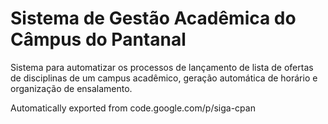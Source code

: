 # Sistema de Gestão Acadêmica do Câmpus do Pantanal

Sistema para automatizar os processos de lançamento de lista de ofertas de disciplinas de um campus acadêmico, geração automática de horário e organização de ensalamento.


Automatically exported from code.google.com/p/siga-cpan
